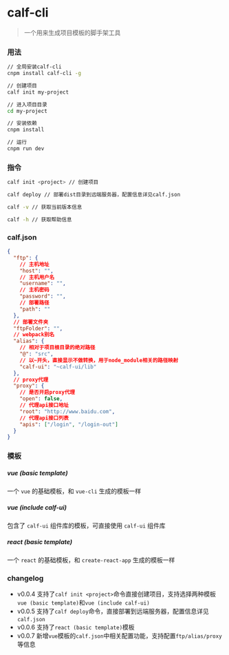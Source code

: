 # calf-cli

> 一个用来生成项目模板的脚手架工具

### 用法

```bash
// 全局安装calf-cli
cnpm install calf-cli -g

// 创建项目
calf init my-project

// 进入项目目录
cd my-project

// 安装依赖
cnpm install

// 运行
cnpm run dev
```

### 指令

```bash
calf init <project> // 创建项目

calf deploy // 部署dist目录到远端服务器，配置信息详见calf.json

calf -v // 获取当前版本信息

calf -h // 获取帮助信息
```

### calf.json

```json
{
  "ftp": {
    // 主机地址
    "host": "",
    // 主机用户名
    "username": "",
    // 主机密码
    "password": "",
    // 部署路径
    "path": ""
  },
  // 部署文件夹
  "ftpFolder": "",
  // webpack别名
  "alias": {
    // 相对于项目根目录的绝对路径
    "@": "src",
    // 以~开头，直接显示不做转换，用于node_module相关的路径映射
    "calf-ui": "~calf-ui/lib"
  },
  // proxy代理
  "proxy": {
    // 是否开启proxy代理
    "open": false,
    // 代理api接口地址
    "root": "http://www.baidu.com",
    // 代理api接口列表
    "apis": ["/login", "/login-out"]
  }
}
```

### 模板

##### vue (basic template)

一个 `vue` 的基础模板，和 `vue-cli` 生成的模板一样

##### vue (include calf-ui)

包含了 `calf-ui` 组件库的模板，可直接使用 `calf-ui` 组件库

##### react (basic template)

一个 `react` 的基础模板，和 `create-react-app` 生成的模板一样

### changelog

- v0.0.4
  支持了`calf init <project>`命令直接创建项目，支持选择两种模板`vue (basic template)`和`vue (include calf-ui)`
- v0.0.5
  支持了`calf deploy`命令，直接部署到远端服务器，配置信息详见`calf.json`
- v0.0.6
  支持了`react (basic template)`模板
- v0.0.7
  新增`vue`模板的`calf.json`中相关配置功能，支持配置`ftp/alias/proxy`等信息

